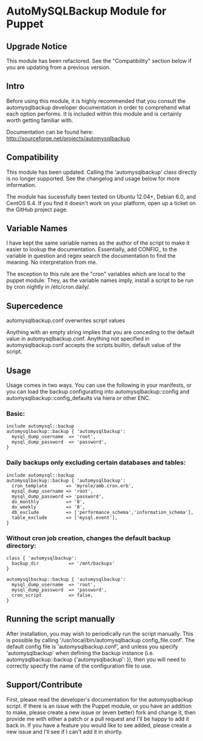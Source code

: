 # AutoMySQLBackup Module for Puppet

## Upgrade Notice

This module has been refactored. See the "Compatibility" section below if you
are updating from a previous version.

## Intro

Before using this module, it is highly recommended that you consult the
automysqlbackup developer documentation in order to comprehend what each option
performs. It is included within this module and is certainly worth getting
familiar with.

Documentation can be found here:
http://sourceforge.net/projects/automysqlbackup

## Compatibility

This module has been updated. Calling the 'automysqlbackup' class directly is
no longer supported. See the changelog and usage below for more information.

The module has sucessfully been tested on Ubuntu 12.04+, Debian 6.0, and
CentOS 6.4. If you find it doesn't work on your platform, open up a ticket on
the GitHub project page.

## Variable Names

I have kept the same variable names as the author of the script to make it
easier to lookup the documentation. Essentially, add CONFIG_ to the variable in
question and regex search the documentation to find the meaning. No
interpretation from me.

The exception to this rule are the "cron" variables which are local to the
puppet module. They, as the variable names imply, install a script to be run by
cron nightly in /etc/cron.daily/.

## Supercedence

automysqlbackup.conf overwrites script values

Anything with an empty string implies that you are conceding to the default
value in automysqlbackup.conf. Anything not specified in automysqlbackup.conf
accepts the scripts builtin, default value of the script.

## Usage

Usage comes in two ways. You can use the following in your manifests, or you
can load the backup configurating into automysqlbackup::config and
automysqlbackup::config_defaults via hiera or other ENC. 

### Basic:

    include automysql::backup
    automysqlbackup::backup { 'automysqlbackup':
      mysql_dump_username  => 'root',
      mysql_dump_password  => 'password',
    }

### Daily backups only excluding certain databases and tables:

    include automysql::backup
    automysqlbackup::backup { 'automysqlbackup':
      cron_template       => 'myrole/amb.cron.erb',
      mysql_dump_username => 'root',
      mysql_dump_password => 'password',
      do_monthly          => '0',
      do_weekly           => '0',
      db_exclude          => ['performance_schema','information_schema'],
      table_exclude       => ['mysql.event'],
    }

### Without cron job creation, changes the default backup directory:
    
    class { 'automysqlbackup':
      backup_dir           => '/mnt/backups'
    }

    automysqlbackup::backup { 'automysqlbackup':
      mysql_dump_username  => 'root',
      mysql_dump_password  => 'password',
      cron_script          => false,
    }

## Running the script manually

After installation, you may wish to periodically run the script manually. This
is possible by calling '/usr/local/bin/automysqlbackup config_file.conf'.
The default config file is 'automysqlbackup.conf', and unless you specify
'automysqlbackup' when defining the backup instance
(i.e. automysqlbackup::backup {'automysqlbackup': }), then you will need to
correctly specify the name of the configuration file to use.

## Support/Contribute

First, please read the developer's documentation for the automysqlbackup
script. If there is an issue with the Puppet module, or you have an addition to
make, please create a new issue or (even better) fork and change it, then
provide me with either a patch or a pull request and I'll be happy to add it
back in. If you have a feature you would like to see added, please create a new
issue and I'll see if I can't add it in shortly.
